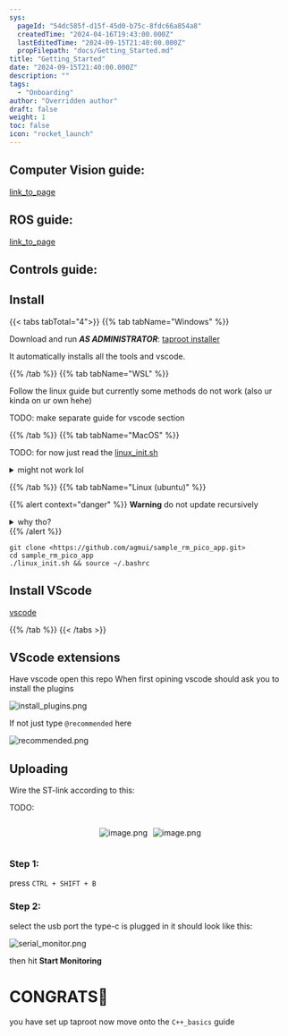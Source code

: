 ```yaml
---
sys:
  pageId: "54dc585f-d15f-45d0-b75c-8fdc66a854a8"
  createdTime: "2024-04-16T19:43:00.000Z"
  lastEditedTime: "2024-09-15T21:40:00.000Z"
  propFilepath: "docs/Getting_Started.md"
title: "Getting_Started"
date: "2024-09-15T21:40:00.000Z"
description: ""
tags:
  - "Onboarding"
author: "Overridden author"
draft: false
weight: 1
toc: false
icon: "rocket_launch"
---
```


## Computer Vision guide:

[link_to_page](86d45bc0-388b-4d26-8848-44f255f73d0e)

## ROS guide:

[link_to_page](3c76c1de-ec8f-46d6-8b0a-294005edc2d5)

## Controls guide:

## Install

{{< tabs tabTotal="4">}}
{{% tab tabName="Windows" %}}

Download and run _**AS ADMINISTRATOR**_: [taproot installer](https://github.com/Thornbots/TeachingFreshies/releases/tag/1.0)

It automatically installs all the tools and vscode.

{{% /tab %}}
{{% tab tabName="WSL" %}}

Follow the linux guide but currently some methods do not work (also ur kinda on ur own hehe)

TODO: make separate guide for vscode section

{{% /tab %}}
{{% tab tabName="MacOS" %}}

TODO: for now just read the [linux_init.sh](https://github.com/agmui/sample_rm_pico_app/blob/main/linux_init.sh)

<details>
<summary>might not work lol</summary>

`brew install libusb pkg-config`

Next install: [vscode](https://code.visualstudio.com/Download)

</details>

{{% /tab %}}
{{% tab tabName="Linux (ubuntu)" %}}

{{% alert context="danger" %}}
**Warning** do not update recursively
<details>
<summary>why tho?</summary>
There are some submodules that may go on for a while (like tinyusb) and I highly
recommend you don't need to get them.
If you want to see what submodules I update just look in `linux_init.sh`
</details>
{{% /alert %}}

```shell
git clone <https://github.com/agmui/sample_rm_pico_app.git>
cd sample_rm_pico_app
./linux_init.sh && source ~/.bashrc
```

## Install VScode

[vscode](https://code.visualstudio.com/Download)

{{% /tab %}}
{{< /tabs >}}

## VScode extensions

Have vscode open this repo
When first opining vscode should ask you to install the plugins

![install_plugins.png](https://prod-files-secure.s3.us-west-2.amazonaws.com/d518164a-d88e-44d1-a4ee-3adb3bd8bce0/89bd30f0-1825-4e77-867b-0a41ce370880/install_plugins.png?X-Amz-Algorithm=AWS4-HMAC-SHA256&X-Amz-Content-Sha256=UNSIGNED-PAYLOAD&X-Amz-Credential=ASIAZI2LB4667LMXGPJ4%2F20250425%2Fus-west-2%2Fs3%2Faws4_request&X-Amz-Date=20250425T022340Z&X-Amz-Expires=3600&X-Amz-Security-Token=IQoJb3JpZ2luX2VjEIr%2F%2F%2F%2F%2F%2F%2F%2F%2F%2FwEaCXVzLXdlc3QtMiJIMEYCIQCr2w6j%2B%2F9q%2FIIkDwnux%2FATYbGkvYF95gGw420UwVUPfgIhAJBC5QjAWR3ok0D5JoNsIb9diG359GEYEsa4MR6esXFiKv8DCCMQABoMNjM3NDIzMTgzODA1Igx8pDrmD3ScOMzXVy0q3ANh18C7HtlRpiCZyCuVlPk5QjtVYuW3qwxaN0jd1hGnLO45HmS%2Bf%2F37o5XYVk7Gn8c3%2B9ahGSkTa2J8Z%2FxMdDkByGP%2FknIgJIbKXv5jrT%2BHD0f9a2hFgDmkymV2reU73CMEDJoP8O4sPhvAlr94z%2B1ZMD2Q%2BYhWj0Lsyp%2Fgv5VOLXG1LHijVaHaaBg6e4dyIAAnmbsipwSztiROxg6nlVQaYh%2FXwtB%2B3TEtzrfeMYvMTNv9alZrBFCF8W4%2B%2F09Rvw4MykY%2Fz7HJMhJ5ScHbPkyUGVj6dnJt1Hh07%2FOvizkDKic6WB09%2FW04%2F8ZZbtgEwe5Px5h5p0AGkGKuVgjzbmFpOFSAsxhppGT6Q4CZP%2FrWlPyJB%2FbfWdaKCf55YlYYtbzcht2fHc4lFScnMtq3e1p3Q5q2BNGdcdVEchn3CUWa3jf8PSnI8pVfIIOkHPik3Z69Ep8TorBunDtOLNlQC%2FrLzWycuEwjeMYN%2BEhBFOKJp4BalfYJI5QSQL7Q4TaBpp9U6VHDeAn7%2FOvCfBHRW%2FGLCklBO9relYfkQkwHCO4FEgB%2BmesPdvYehzeN72OEd1No4mR%2FxPPVhe0Cnh9QQv3L04%2FUIjFe%2BCAf5QlupAEHYFwG%2Bjzbhd0w8CBmcTCq4KvABjqkAXGP%2B54UbxNbi7k87albXgotyVsyRFo9uUykSKzgGAs8RZsX9WQ7UbOFqvkLva%2F6SBfV1gJeT3O5BVFurJZ%2BF1U4qQohZnleMBt1%2Ffyh98R3w8a6xzVslZSaCeUB%2F1T3fiB%2B%2BQtV1xuZEJq6Cemrd1vleY9r%2FJRE4rUXauokQb3jbBFdfKzFmnmf%2BAMLMIQt7WP8cd8D6Eo0mO2VEJ8TuO5TFEsW&X-Amz-Signature=9b5a5717a1602b233a6349902781e45ad4c4d1aa7131bafe19af44b79e735a95&X-Amz-SignedHeaders=host&x-id=GetObject)

If not just type `@recommended` here  

![recommended.png](https://prod-files-secure.s3.us-west-2.amazonaws.com/d518164a-d88e-44d1-a4ee-3adb3bd8bce0/61e661e9-5d85-4dfc-be0d-8d2097a5e793/recommended.png?X-Amz-Algorithm=AWS4-HMAC-SHA256&X-Amz-Content-Sha256=UNSIGNED-PAYLOAD&X-Amz-Credential=ASIAZI2LB4667LMXGPJ4%2F20250425%2Fus-west-2%2Fs3%2Faws4_request&X-Amz-Date=20250425T022340Z&X-Amz-Expires=3600&X-Amz-Security-Token=IQoJb3JpZ2luX2VjEIr%2F%2F%2F%2F%2F%2F%2F%2F%2F%2FwEaCXVzLXdlc3QtMiJIMEYCIQCr2w6j%2B%2F9q%2FIIkDwnux%2FATYbGkvYF95gGw420UwVUPfgIhAJBC5QjAWR3ok0D5JoNsIb9diG359GEYEsa4MR6esXFiKv8DCCMQABoMNjM3NDIzMTgzODA1Igx8pDrmD3ScOMzXVy0q3ANh18C7HtlRpiCZyCuVlPk5QjtVYuW3qwxaN0jd1hGnLO45HmS%2Bf%2F37o5XYVk7Gn8c3%2B9ahGSkTa2J8Z%2FxMdDkByGP%2FknIgJIbKXv5jrT%2BHD0f9a2hFgDmkymV2reU73CMEDJoP8O4sPhvAlr94z%2B1ZMD2Q%2BYhWj0Lsyp%2Fgv5VOLXG1LHijVaHaaBg6e4dyIAAnmbsipwSztiROxg6nlVQaYh%2FXwtB%2B3TEtzrfeMYvMTNv9alZrBFCF8W4%2B%2F09Rvw4MykY%2Fz7HJMhJ5ScHbPkyUGVj6dnJt1Hh07%2FOvizkDKic6WB09%2FW04%2F8ZZbtgEwe5Px5h5p0AGkGKuVgjzbmFpOFSAsxhppGT6Q4CZP%2FrWlPyJB%2FbfWdaKCf55YlYYtbzcht2fHc4lFScnMtq3e1p3Q5q2BNGdcdVEchn3CUWa3jf8PSnI8pVfIIOkHPik3Z69Ep8TorBunDtOLNlQC%2FrLzWycuEwjeMYN%2BEhBFOKJp4BalfYJI5QSQL7Q4TaBpp9U6VHDeAn7%2FOvCfBHRW%2FGLCklBO9relYfkQkwHCO4FEgB%2BmesPdvYehzeN72OEd1No4mR%2FxPPVhe0Cnh9QQv3L04%2FUIjFe%2BCAf5QlupAEHYFwG%2Bjzbhd0w8CBmcTCq4KvABjqkAXGP%2B54UbxNbi7k87albXgotyVsyRFo9uUykSKzgGAs8RZsX9WQ7UbOFqvkLva%2F6SBfV1gJeT3O5BVFurJZ%2BF1U4qQohZnleMBt1%2Ffyh98R3w8a6xzVslZSaCeUB%2F1T3fiB%2B%2BQtV1xuZEJq6Cemrd1vleY9r%2FJRE4rUXauokQb3jbBFdfKzFmnmf%2BAMLMIQt7WP8cd8D6Eo0mO2VEJ8TuO5TFEsW&X-Amz-Signature=5ec638a14ac95b001d5602d8edb54c03c927f2d8973423cb3f83def6969a61d4&X-Amz-SignedHeaders=host&x-id=GetObject)

## Uploading

Wire the ST-link according to this:

TODO:

<div style="display: flex;flex-direction: row; column-gap:10px; max-width: 630px;justify-content: center;">
<div>

![image.png](https://prod-files-secure.s3.us-west-2.amazonaws.com/d518164a-d88e-44d1-a4ee-3adb3bd8bce0/210ecb78-1116-4d7b-b9b7-2292f66fa2c2/image.png?X-Amz-Algorithm=AWS4-HMAC-SHA256&X-Amz-Content-Sha256=UNSIGNED-PAYLOAD&X-Amz-Credential=ASIAZI2LB466VBSG3VK7%2F20250425%2Fus-west-2%2Fs3%2Faws4_request&X-Amz-Date=20250425T022346Z&X-Amz-Expires=3600&X-Amz-Security-Token=IQoJb3JpZ2luX2VjEIr%2F%2F%2F%2F%2F%2F%2F%2F%2F%2FwEaCXVzLXdlc3QtMiJGMEQCIAUoHfiYr52U%2FiIumtzm%2F9pkMvlFAHweU%2FxAYSw%2B39y9AiBw9UHRKFrjQrsWxmPKPnsLPumycnZCKdMy6H%2FbCxizGCr%2FAwgjEAAaDDYzNzQyMzE4MzgwNSIMsq42bfPC1RcAs%2FuBKtwDJXIAqB8EV2DVcPhn0zuIe3s2rwlbkJ8ALnfEESvSLouFrcMfUHm0qLZnlH2LFnWdsrjL9jdvquDuV6gdUGcbVGk32kLS4pvwORgYzES%2Fxp%2FjTW%2B%2FTUPErWFRswMCPFSgiqNQOcxUI7xx1a70k%2Bwtrc5wZ%2BF53DTLJ3z3ns02P%2BpdY14ppC4I0UwXmlK%2F3sHg3X6Oa7dnqjiA1Tz0AAzE3JTBcywIE1Xg8qJ%2BTiGVxq2R1TpCcL%2FmAkCWtPdczOd1StgqNBOlj%2FS479OhIP1F%2F248Y02QuSFFcW6s8xD%2B6lLRrzCe9vN2PEY0d%2Btkb0u%2F97s8KSe8dwxHVO869pmT7prcvFVesd6OiP7H0rHJeEZUL%2FeQzNeXZ6reQujmt%2B8Cknt8TYEPSf8S6qo8rJMcq2zp%2F8D35B8MlvaBapySnBREj%2BB9E8pGTOs9NLjhA0o6bYBkDW0N%2BYob3CJGt45JyVLFpb0guuYs9HrZICU3ccUifUGuJ38if8fD8zaZjvip5%2Bgt%2BlK%2FPnB%2F9ST2sT7X5UDnyCk9ySHd%2FpN3w1K%2FApw%2FA5LarZ8azSdvUaaJoVVdbVb0Fb8BXVblwC5MNT9DS4YGjVom2WFOFtNUuFsDgcpv6kaiQl9f0fY%2FaDAw2d%2BrwAY6pgGOyK7ZP1FAMKQZ7C9z4MUSdWi8VHurF3udJQ35lS7EnufS4Vb%2BWqq6YI4oSjVv2I7x8VZ4lhKkTTPkI6Blpy3%2F7FbfOcNobszEe00MJ9i1HtElLlk7enNJF37Dmpag2ftguisS2W4Zfqxxe4iTlUtjGeQWQpcjPiwu%2B%2BPZzYLCN9bZ3iGtygJqYdwu0%2FJNFxk07LOGJ0dxZ99DIFvQnmufONsMqZe%2B&X-Amz-Signature=3faf9eb566385faa485c66b3123e423a4c4f7b2ad003a0d92d3caf93eaf65333&X-Amz-SignedHeaders=host&x-id=GetObject)

</div>
<div>

![image.png](https://prod-files-secure.s3.us-west-2.amazonaws.com/d518164a-d88e-44d1-a4ee-3adb3bd8bce0/33a0fd0f-8ca6-4a86-8e09-26e95ded1fff/image.png?X-Amz-Algorithm=AWS4-HMAC-SHA256&X-Amz-Content-Sha256=UNSIGNED-PAYLOAD&X-Amz-Credential=ASIAZI2LB466Y4CUSHU2%2F20250425%2Fus-west-2%2Fs3%2Faws4_request&X-Amz-Date=20250425T022346Z&X-Amz-Expires=3600&X-Amz-Security-Token=IQoJb3JpZ2luX2VjEIr%2F%2F%2F%2F%2F%2F%2F%2F%2F%2FwEaCXVzLXdlc3QtMiJHMEUCIEh0xzrg923FhR%2B3LXEr31GP0ymu3%2BtoazUNaNEWPEf%2FAiEA44FyuBTehIqXfHUi5jcyuXYKWvdNZ%2Bdpr7M9QavNS2Iq%2FwMIIxAAGgw2Mzc0MjMxODM4MDUiDGMFF1llS%2Fuei4fY8ircA0UVuLMBQR7cvsa2Mqvxx0R5hbyGQUJFjPUSOft3WIObOidZIaRPTcjg9dZWTnvYDR2IG6e7Jr2uC7FF%2FV0Q5CX6gldxHHninytoy3BPVCSNt1SkBZ4JafXb%2FX%2FwBIkeAZyyXimt2p92TXEbi81L7svU4EJ0%2FiDVF%2FJtQnU7G0cdIR8Fr%2Fgj2yrICbB%2FmwN%2FwooKhiQCgzh4IWAOtWrCnC%2FgNcObHpmbXeMlwtZA1z7HKSP4eDq%2FfWTwR%2Fb9IH20PsZa8weE6Bhsleb4PtpwRZrPY19kDh%2FMt2upNdueOJA4oyorFRFxOy0bztXn649KqJv1F99etL5tUjsspynvTCI%2B1eK5XcGBFR2sTL2xe4MSHI35g5chwmhKiE9%2BXrbMMgjuDC10ZG6ORXKUjfEXAtoFN70dzAQbdmHlWCe0YtFsMXGgyQM6344DsNJ%2BTbctVGFp3RKoTlSXUx50RznWTr7ar9FDdasmfzr3JtBjovDPWBUi1PniIcfMVe4IykqW0f1ikoEK2fsML5H8GXp5adCJTYOBZKQwnzRiE6mr9Rif1fPromD%2FhV%2BuyyT%2ByRNkQ%2FA1Nsp06Fj37XCBKJu4CXIyexrbcT7v%2FNQ%2F1eFAxNdOuGk639RCFaCWRfx1MK3gq8AGOqUBTySkK%2BUADx3mPTmj5oKPEx%2FiI0GfJtmdNpOMwQJx8TPuYBY%2Bv%2BSvu38oEHB2WOjxZAT101UClbIDIR3OEw1AL3QlNXHmTouswMVP2FaUHWkSPFZKZCIx8%2F79a3yX0az%2FzvHQ%2FSqdFXgxfUHqR8L7S7202%2BkrQIPFiXbwbXqjeVgoflvD6J6lzdnw6mn%2B0%2BPJgmKVyU612agwvSHRP90Sv8T%2FgEe2&X-Amz-Signature=f330b63bbe22aaae552f09c13ce9876f264cade958b820bd133b19aa84ac1e7d&X-Amz-SignedHeaders=host&x-id=GetObject)

</div>
</div>

### Step 1:

press `CTRL + SHIFT + B`

### Step 2:

select the usb port the type-c is plugged in it should look like this:

![serial_monitor.png](https://prod-files-secure.s3.us-west-2.amazonaws.com/d518164a-d88e-44d1-a4ee-3adb3bd8bce0/f03f4774-05d4-4393-b6a0-d5efb6d315ab/serial_monitor.png?X-Amz-Algorithm=AWS4-HMAC-SHA256&X-Amz-Content-Sha256=UNSIGNED-PAYLOAD&X-Amz-Credential=ASIAZI2LB4667LMXGPJ4%2F20250425%2Fus-west-2%2Fs3%2Faws4_request&X-Amz-Date=20250425T022340Z&X-Amz-Expires=3600&X-Amz-Security-Token=IQoJb3JpZ2luX2VjEIr%2F%2F%2F%2F%2F%2F%2F%2F%2F%2FwEaCXVzLXdlc3QtMiJIMEYCIQCr2w6j%2B%2F9q%2FIIkDwnux%2FATYbGkvYF95gGw420UwVUPfgIhAJBC5QjAWR3ok0D5JoNsIb9diG359GEYEsa4MR6esXFiKv8DCCMQABoMNjM3NDIzMTgzODA1Igx8pDrmD3ScOMzXVy0q3ANh18C7HtlRpiCZyCuVlPk5QjtVYuW3qwxaN0jd1hGnLO45HmS%2Bf%2F37o5XYVk7Gn8c3%2B9ahGSkTa2J8Z%2FxMdDkByGP%2FknIgJIbKXv5jrT%2BHD0f9a2hFgDmkymV2reU73CMEDJoP8O4sPhvAlr94z%2B1ZMD2Q%2BYhWj0Lsyp%2Fgv5VOLXG1LHijVaHaaBg6e4dyIAAnmbsipwSztiROxg6nlVQaYh%2FXwtB%2B3TEtzrfeMYvMTNv9alZrBFCF8W4%2B%2F09Rvw4MykY%2Fz7HJMhJ5ScHbPkyUGVj6dnJt1Hh07%2FOvizkDKic6WB09%2FW04%2F8ZZbtgEwe5Px5h5p0AGkGKuVgjzbmFpOFSAsxhppGT6Q4CZP%2FrWlPyJB%2FbfWdaKCf55YlYYtbzcht2fHc4lFScnMtq3e1p3Q5q2BNGdcdVEchn3CUWa3jf8PSnI8pVfIIOkHPik3Z69Ep8TorBunDtOLNlQC%2FrLzWycuEwjeMYN%2BEhBFOKJp4BalfYJI5QSQL7Q4TaBpp9U6VHDeAn7%2FOvCfBHRW%2FGLCklBO9relYfkQkwHCO4FEgB%2BmesPdvYehzeN72OEd1No4mR%2FxPPVhe0Cnh9QQv3L04%2FUIjFe%2BCAf5QlupAEHYFwG%2Bjzbhd0w8CBmcTCq4KvABjqkAXGP%2B54UbxNbi7k87albXgotyVsyRFo9uUykSKzgGAs8RZsX9WQ7UbOFqvkLva%2F6SBfV1gJeT3O5BVFurJZ%2BF1U4qQohZnleMBt1%2Ffyh98R3w8a6xzVslZSaCeUB%2F1T3fiB%2B%2BQtV1xuZEJq6Cemrd1vleY9r%2FJRE4rUXauokQb3jbBFdfKzFmnmf%2BAMLMIQt7WP8cd8D6Eo0mO2VEJ8TuO5TFEsW&X-Amz-Signature=0c603907bf54029a5260083fa9b5eeee2b57d62681cc848603d2202e4be3f7ff&X-Amz-SignedHeaders=host&x-id=GetObject)

then hit **Start Monitoring**

# CONGRATS🎉

you have set up taproot now move onto the `C++_basics` guide
